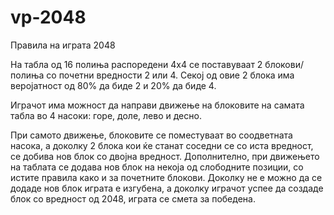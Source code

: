 # vp-2048

Правила на играта 2048

На табла од 16 полиња распоредени 4x4 се поставуваат 2 блокови/полиња со почетни вредности 2 или 4. Секој од овие 2 блока има веројатност од 80% да биде 2 и 20% да биде 4.

Играчот има можност да направи движење на блоковите на самата табла во 4 насоки: горе, доле, лево и десно.

При самото движење, блоковите се поместуваат во соодветната насока, а доколку 2 блока кои ќе станат соседни се со иста вредност, се добива нов блок со двојна вредност.
Дополнително, при движењето на таблата се додава нов блок на некоја од слободните позиции, со истите правила како и за почетните блокови. Доколку не е можно да се додаде нов блок играта е изгубена, а доколку играчот успее да создаде блок со вредност од 2048, играта се смета за победена.
